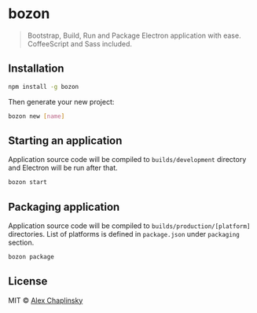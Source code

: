 # bozon
> Bootstrap, Build, Run and Package Electron application with ease. CoffeeScript and Sass included.


## Installation


```bash
npm install -g bozon
```

Then generate your new project:

```bash
bozon new [name]
```

## Starting an application
Application source code will be compiled to `builds/development` directory and Electron will be run after that.

```bash
bozon start
```

## Packaging application
Application source code will be compiled to `builds/production/[platform]` directories. List of platforms is defined in `package.json` under `packaging` section.

```bash
bozon package
```

## License

MIT © [Alex Chaplinsky]()
